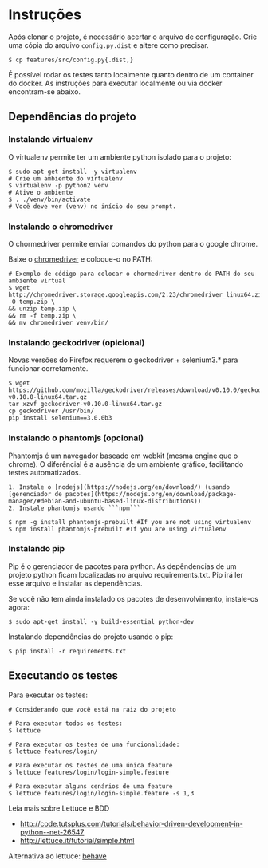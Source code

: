 # Instruções

Após clonar o projeto, é necessário acertar o arquivo de configuração. Crie uma
cópia do arquivo ```config.py.dist``` e altere como precisar.

    $ cp features/src/config.py{.dist,}

É possível rodar os testes tanto localmente quanto dentro de um container do
docker. As instruções para executar localmente ou via docker encontram-se abaixo.

Dependências do projeto
-----------------------

### Instalando virtualenv ###

O virtualenv permite ter um ambiente python isolado para o projeto:

    $ sudo apt-get install -y virtualenv
    # Crie um ambiente do virtualenv
    $ virtualenv -p python2 venv
    # Ative o ambiente
    $ . ./venv/bin/activate
    # Você deve ver (venv) no início do seu prompt.

### Instalando o chromedriver ###

O chormedriver permite enviar comandos do python para o google chrome.

Baixe o [chromedriver](https://sites.google.com/a/chromium.org/chromedriver/downloads) e coloque-o no PATH:

    # Exemplo de código para colocar o chormedriver dentro do PATH do seu ambiente virtual
    $ wget http://chromedriver.storage.googleapis.com/2.23/chromedriver_linux64.zip -O temp.zip \
    && unzip temp.zip \
    && rm -f temp.zip \
    && mv chromedriver venv/bin/

### Instalando geckodriver (opicional)

Novas versões do Firefox requerem o geckodriver + selenium3.* para funcionar corretamente.

    $ wget https://github.com/mozilla/geckodriver/releases/download/v0.10.0/geckodriver-v0.10.0-linux64.tar.gz
    tar xzvf geckodriver-v0.10.0-linux64.tar.gz
    cp geckodriver /usr/bin/
    pip install selenium==3.0.0b3

### Instalando o phantomjs (opcional)

Phantomjs é um navegador baseado em webkit (mesma engine que o chrome). O diferêncial é
a ausência de um ambiente gráfico, facilitando testes automatizados.

    1. Instale o [nodejs](https://nodejs.org/en/download/) (usando [gerenciador de pacotes](https://nodejs.org/en/download/package-manager/#debian-and-ubuntu-based-linux-distributions))
    2. Instale phantomjs usando ```npm```

    $ npm -g install phantomjs-prebuilt #If you are not using virtualenv
    $ npm install phantomjs-prebuilt #If you are using virtualenv

### Instalando pip ###

Pip é o gerenciador de pacotes para python. As depêndencias de um projeto python
ficam localizadas no arquivo requirements.txt. Pip irá ler esse arquivo e
instalar as dependências.

Se você não tem ainda instalado os pacotes de desenvolvimento, instale-os agora:

    $ sudo apt-get install -y build-essential python-dev

Instalando dependências do projeto usando o pip:

    $ pip install -r requirements.txt

Executando os testes
--------------------

Para executar os testes:

    # Considerando que você está na raiz do projeto

    # Para executar todos os testes:
    $ lettuce

    # Para executar os testes de uma funcionalidade:
    $ lettuce features/login/

    # Para executar os testes de uma única feature
    $ lettuce features/login/login-simple.feature

    # Para executar alguns cenários de uma feature
    $ lettuce features/login/login-simple.feature -s 1,3

Leia mais sobre Lettuce e BDD

* http://code.tutsplus.com/tutorials/behavior-driven-development-in-python--net-26547
* http://lettuce.it/tutorial/simple.html

Alternativa ao lettuce: [behave](https://pythonhosted.org/behave/tutorial.html)